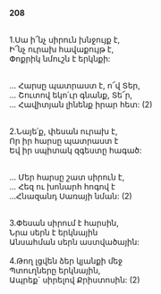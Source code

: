 **208**

\
1.Սա ի՜նչ սիրուն խնջույք է,\
Ի՜նչ ուրախ հավաքույթ է,\
Փոքրիկ նմուշն է երկնքի:

\
 ... Հարսը պատրաստ է, ո՜վ Տեր,\
 ... Շուտով եկո՛ւր գնանք, Տե՜ր,\
 ... Հավիտյան լինենք իրար հետ: (2)

\
2.Նայե՛ք, փեսան ուրախ է,\
Որ իր հարսը պատրաստ է\
Եվ իր սպիտակ զգեստը հագած:

\
 ... Մեր հարսը շատ սիրուն է,\
 ... Հեզ ու խոնարհ հոգով է\
 ...Հնազանդ Սառայի նման: (2)

\
3.Փեսան սիրում է հարսին,\
Նրա սերն է երկնային\
Անսահման սերն աստվածային:\
\
4.Թող լցվեն ձեր կյանքի մեջ\
Պտուղները երկնային,\
Ապրեք` սիրելով Քրիստոսին: (2)
